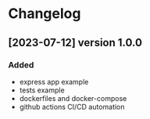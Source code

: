# Changelog

## [2023-07-12] version 1.0.0

### Added

- express app example
- tests example
- dockerfiles and docker-compose
- github actions CI/CD automation
